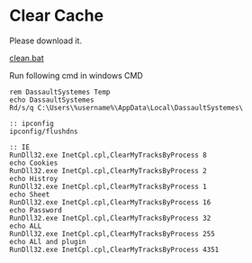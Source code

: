 
# Clear Cache 

Please download it.

[clean.bat](.\clean\ds_clean.bat)

Run following cmd in windows CMD

```batch
rem DassaultSystemes Temp
echo DassaultSystemes
Rd/s/q C:\Users\%username%\AppData\Local\DassaultSystemes\

:: ipconfig
ipconfig/flushdns

:: IE
RunDll32.exe InetCpl.cpl,ClearMyTracksByProcess 8
echo Cookies
RunDll32.exe InetCpl.cpl,ClearMyTracksByProcess 2
echo Histroy
RunDll32.exe InetCpl.cpl,ClearMyTracksByProcess 1
echo Sheet
RunDll32.exe InetCpl.cpl,ClearMyTracksByProcess 16
echo Password
RunDll32.exe InetCpl.cpl,ClearMyTracksByProcess 32
echo ALL
RunDll32.exe InetCpl.cpl,ClearMyTracksByProcess 255
echo ALl and plugin
RunDll32.exe InetCpl.cpl,ClearMyTracksByProcess 4351
```
